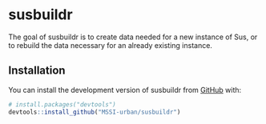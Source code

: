 
<!-- README.md is generated from README.Rmd. Please edit that file -->

# susbuildr

<!-- badges: start -->
<!-- badges: end -->

The goal of susbuildr is to create data needed for a new instance of
Sus, or to rebuild the data necessary for an already existing instance.

## Installation

You can install the development version of susbuildr from
[GitHub](https://github.com/) with:

``` r
# install.packages("devtools")
devtools::install_github("MSSI-urban/susbuildr")
```
